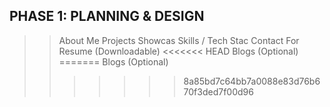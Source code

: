 ## PHASE 1: PLANNING & DESIGN

>>  About Me
>>  Projects Showcas
>>  Skills / Tech Stac
>>  Contact For
>>  Resume (Downloadable)
<<<<<<< HEAD
>>  Blogs (Optional)
=======
>>  Blogs (Optional)
>>>>>>> 8a85bd7c64bb7a0088e83d76b670f3ded7f00d96
